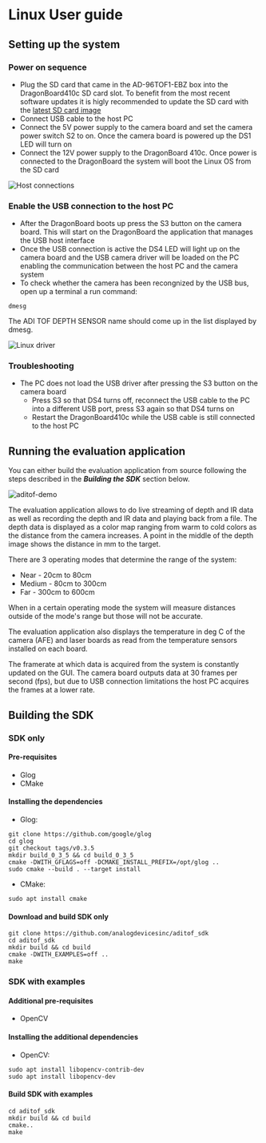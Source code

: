 # Linux User guide

## Setting up the system

### Power on sequence
- Plug the SD card that came in the AD-96TOF1-EBZ box into the DragonBoard410c SD card slot. To benefit from the most recent software updates it is higly recommended to update the SD card with the [latest SD card image](https://github.com/analogdevicesinc/aditof_sdk#supported-embedded-platforms)
- Connect USB cable to the host PC
- Connect the 5V power supply to the camera board and set the camera power switch S2 to on. Once the camera board is powered up the DS1 LED will turn on
- Connect the 12V power supply to the DragonBoard 410c. Once power is connected to the DragonBoard the system will boot the Linux OS from the SD card

![Host connections](https://github.com/analogdevicesinc/aditof_sdk/blob/master/doc/img/db410c_usb.JPG)

### Enable the USB connection to the host PC
- After the DragonBoard boots up press the S3 button on the camera board. This will start on the DragonBoard the application that manages the USB host interface
- Once the USB connection is active the DS4 LED will light up on the camera board and the USB camera driver will be loaded on the PC enabling the communication between the host PC and the camera system
 - To check whether the camera has been recongnized by the USB bus, open up a terminal a run command:
 ```
 dmesg
 ```
 The ADI TOF DEPTH SENSOR name should come up in the list displayed by dmesg.

![Linux driver](https://github.com/analogdevicesinc/aditof_sdk/blob/master/doc/img/linux_db410c_usb.JPG)

### Troubleshooting
 - The PC does not load the USB driver after pressing the S3 button on the camera board
    - Press S3 so that DS4 turns off, reconnect the USB cable to the PC into a different USB port, press S3 again so that DS4 turns on
    - Restart the DragonBoard410c while the USB cable is still connected to the host PC

## Running the evaluation application

You can either build the evaluation application from source following the steps described in the ***Building the SDK*** section below.

![aditof-demo](https://github.com/analogdevicesinc/aditof_sdk/blob/master/doc/img/linux_aditof_demo.jpg)

The evaluation application allows to do live streaming of depth and IR data as well as recording the depth and IR data and playing back from a file. The depth data is displayed as a color map ranging from warm to cold colors as the distance from the camera increases. A point in the middle of the depth image shows the distance in mm to the target.

There are 3 operating modes that determine the range of the system:
 - Near - 20cm to 80cm
 - Medium - 80cm to 300cm
 - Far - 300cm to 600cm

When in a certain operating mode the system will measure distances outside of the mode's range but those will not be accurate.

The evaluation application also displays the temperature in deg C of the camera (AFE) and laser boards as read from the temperature sensors installed on each board.

The framerate at which data is acquired from the system is constantly updated on the GUI. The camera board outputs data at 30 frames per second (fps), but due to USB connection limitations the host PC acquires the frames at a lower rate.

## Building the SDK

### SDK only

#### Pre-requisites
* Glog
* CMake

#### Installing the dependencies
* Glog:
```console
git clone https://github.com/google/glog
cd glog
git checkout tags/v0.3.5
mkdir build_0_3_5 && cd build_0_3_5
cmake -DWITH_GFLAGS=off -DCMAKE_INSTALL_PREFIX=/opt/glog ..
sudo cmake --build . --target install
```
* CMake:
```console
sudo apt install cmake
```

#### Download and build SDK only
```console
git clone https://github.com/analogdevicesinc/aditof_sdk
cd aditof_sdk
mkdir build && cd build
cmake -DWITH_EXAMPLES=off ..
make
```

### SDK with examples

#### Additional pre-requisites
* OpenCV

#### Installing the additional dependencies
* OpenCV:
```console
sudo apt install libopencv-contrib-dev
sudo apt install libopencv-dev
```

#### Build SDK with examples
```console
cd aditof_sdk
mkdir build && cd build
cmake..
make
```
